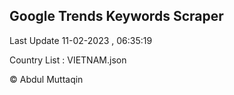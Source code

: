 

## Google Trends Keywords Scraper 
 
Last Update 11-02-2023 , 06:35:19

Country List :
VIETNAM.json



© Abdul Muttaqin 
